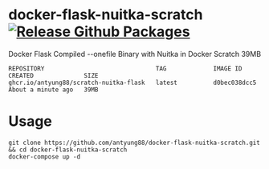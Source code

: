 # docker-flask-nuitka-scratch [![Release Github Packages](https://github.com/antyung88/docker-flask-nuitka-scratch/actions/workflows/release.yml/badge.svg)](https://github.com/antyung88/docker-flask-nuitka-scratch/actions/workflows/release.yml)

Docker Flask Compiled --onefile Binary with Nuitka in Docker Scratch 39MB

```
REPOSITORY                               TAG             IMAGE ID       CREATED              SIZE
ghcr.io/antyung88/scratch-nuitka-flask   latest          d0bec038dcc5   About a minute ago   39MB
```

# Usage

```
git clone https://github.com/antyung88/docker-flask-nuitka-scratch.git && cd docker-flask-nuitka-scratch
docker-compose up -d
```
